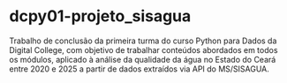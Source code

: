 # dcpy01-projeto_sisagua
Trabalho de conclusão da primeira turma do curso Python para Dados da Digital College, com objetivo de trabalhar conteúdos abordados em todos os módulos, aplicado à análise da qualidade da água no Estado do Ceará entre 2020 e 2025 a partir de dados extraídos via API do MS/SISAGUA.

